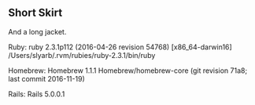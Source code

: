 ## Short Skirt
  And a long jacket.

Ruby:
  ruby 2.3.1p112
  (2016-04-26 revision 54768) [x86_64-darwin16]
  /Users/slyarb/.rvm/rubies/ruby-2.3.1/bin/ruby

Homebrew:
  Homebrew 1.1.1
    Homebrew/homebrew-core
    (git revision 71a8; last commit 2016-11-19)

Rails:
  Rails 5.0.0.1
